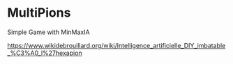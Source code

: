 # MultiPions
Simple Game with MinMaxIA

https://www.wikidebrouillard.org/wiki/Intelligence_artificielle_DIY_imbatable_%C3%A0_l%27hexapion


